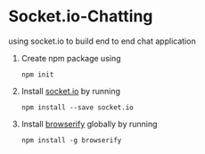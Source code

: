 # Socket.io-Chatting
using socket.io to build end to end chat application

1. Create npm package using
	```
	npm init
	```

2. Install [socket.io](https://socket.io/) by running
	```
	npm install --save socket.io
	```

3. Install [browserify](http://browserify.org/) globally by running
	```
	npm install -g browserify
	```
